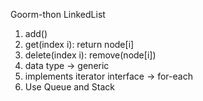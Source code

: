 Goorm-thon LinkedList

1. add()
2. get(index i): return node[i]
3. delete(index i): remove(node[i])
4. data type -> generic
5. implements iterator interface -> for-each
6. Use Queue and Stack
